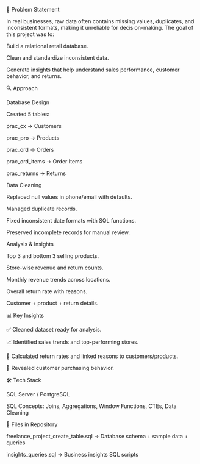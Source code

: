 🎯 Problem Statement

In real businesses, raw data often contains missing values, duplicates, and inconsistent formats, making it unreliable for decision-making.
The goal of this project was to:

Build a relational retail database.

Clean and standardize inconsistent data.

Generate insights that help understand sales performance, customer behavior, and returns.

🔍 Approach

Database Design

Created 5 tables:

  prac_cx → Customers

  prac_pro → Products

  prac_ord → Orders

  prac_ord_items → Order Items

  prac_returns → Returns

Data Cleaning

  Replaced null values in phone/email with defaults.

  Managed duplicate records.

  Fixed inconsistent date formats with SQL functions.

  Preserved incomplete records for manual review.

Analysis & Insights

  Top 3 and bottom 3 selling products.

  Store-wise revenue and return counts.

  Monthly revenue trends across locations.

  Overall return rate with reasons.

  Customer + product + return details.

📊 Key Insights

  ✅ Cleaned dataset ready for analysis.
  
  📈 Identified sales trends and top-performing stores.

  🔄 Calculated return rates and linked reasons to customers/products.

  🛒 Revealed customer purchasing behavior.

🛠️ Tech Stack

  SQL Server / PostgreSQL

  SQL Concepts: Joins, Aggregations, Window Functions, CTEs, Data Cleaning

📂 Files in Repository

  freelance_project_create_table.sql → Database schema + sample data + queries

  insights_queries.sql → Business insights SQL scripts
